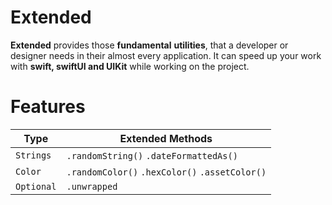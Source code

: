 # Extended
 
**Extended** provides those **fundamental** **utilities**, that a developer or designer needs in their almost every application. It can speed up your work with **swift, swiftUI and UIKit** while working on the project.

# Features

| Type         |  Extended Methods                                   |
| -------------| --------------------------------------------------- |
| `Strings`    | `.randomString()` `.dateFormattedAs()`              |
| `Color`      | `.randomColor()` `.hexColor()` `.assetColor()`      |
| `Optional`   | `.unwrapped`                                        |

